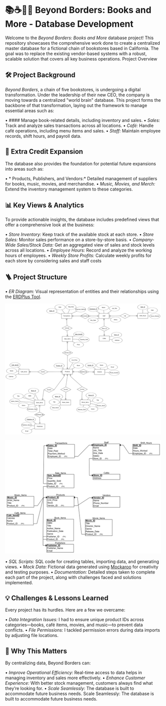 # 📚☕🎦🎶 Beyond Borders: Books and More - Database Development

Welcome to the *Beyond Borders: Books and More* database project! This repository showcases the comprehensive work done to create a centralized master database for a fictional chain of bookstores based in California. The goal was to replace the existing vendor-based systems with a robust, scalable solution that covers all key business operations.
Project Overview

## 🛠️ Project Background
*Beyond Borders*, a chain of five bookstores, is undergoing a digital transformation. Under the leadership of their new CEO, the company is moving towards a centralized "world brain" database. This project forms the backbone of that transformation, laying out the framework to manage essential areas such as:

•	#### Manage book-related details, including inventory and sales.
•	*Sales:* Track and analyze sales transactions across all locations.
•	*Café:* Handle café operations, including menu items and sales.
•	*Staff:* Maintain employee records, shift hours, and payroll data.

## 🚀 Extra Credit Expansion
The database also provides the foundation for potential future expansions into areas such as:

•	* Products, Publishers, and Vendors:* Detailed management of suppliers for books, music, movies, and merchandise.
•	*Music, Movies, and Merch:* Extend the inventory management system to these categories.

## 📊 Key Views & Analytics
To provide actionable insights, the database includes predefined views that offer a comprehensive look at the business:

•	*Store Inventory:* Keep track of the available stock at each store.
•	*Store Sales:* Monitor sales performance on a store-by-store basis.
•	*Company-Wide Sales/Stock Data:* Get an aggregated view of sales and stock levels across all locations.
•	*Employee Hours:* Record and analyze the working hours of employees.
•	*Weekly Store Profits:* Calculate weekly profits for each store by considering sales and staff costs

## 🪜 Project Structure
• *ER Diagram:* Visual representation of entities and their relationships using the [ERDPlus Tool](https://erdplus.com/).

![Database ER Diagram](https://github.com/AyahIbrahim/database-development/blob/b54f044e959bdd5d40b926351e673f337554d3bb/Diagrams%20-%20ER%20%26%20Relation%20Schema/ER%20Diagram.png)

![Database Relational Schema](https://github.com/AyahIbrahim/database-development/blob/b54f044e959bdd5d40b926351e673f337554d3bb/Diagrams%20-%20ER%20%26%20Relation%20Schema/Relational%20Schema.png)

• *SQL Scripts:* SQL code for creating tables, importing data, and generating views.
• *Mock Data:* Fictional data generated using [Mockaroo](https://www.mockaroo.com/) for creativity and testing purposes.
• *Documentation:* Detailed steps taken to complete each part of the project, along with challenges faced and solutions implemented.

## 💡 Challenges & Lessons Learned
Every project has its hurdles. Here are a few we overcame:

• *Data Integration Issues:* I had to ensure unique product IDs across categories—books, café items, movies, and music—to prevent data conflicts.
• *File Permissions:* I tackled permission errors during data imports by adjusting file locations.

## 🎯 Why This Matters
By centralizing data, Beyond Borders can:

• *Improve Operational Efficiency:* Real-time access to data helps in managing inventory and sales more effectively.
• *Enhance Customer Experience:* With better stock management, customers always find what they’re looking for.
• *Scale Seamlessly:* The database is built to accommodate future business needs.
Scale Seamlessly: The database is built to accommodate future business needs.
